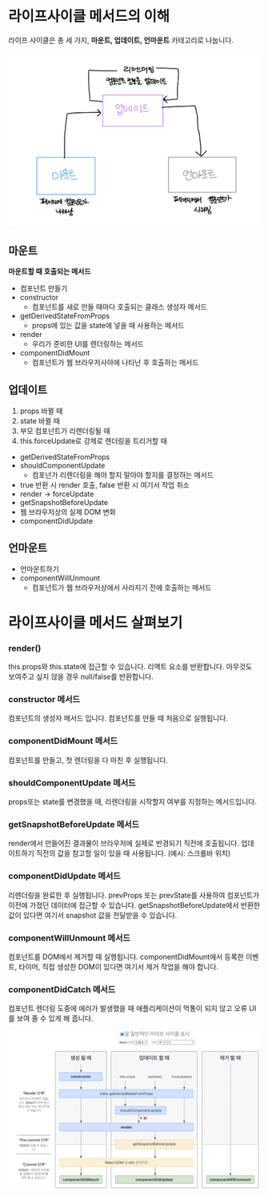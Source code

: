 # 라이프사이클 메서드의 이해

라이프 사이클은 총 세 가지, **마운트, 업데이트, 언마운트** 카테고리로 나눕니다.

![Alt text](./image-1.png)

## 마운트

**마운트할 때 호출되는 메서드**

- 컴포넌트 만들기
- constructor
  - 컴포넌트를 새로 만들 때마다 호출되는 클래스 생성자 메서드
- getDerivedStateFromProps
  - props에 있는 값을 state에 넣을 때 사용하는 메서드
- render
  - 우리가 준비한 UI를 렌더링하는 메서드
- componentDidMount
  - 컴포넌트가 웹 브라우저사아에 나타난 후 호출하는 메서드

## 업데이트

1. props 바뀔 때
2. state 바뀔 때
3. 부모 컴포넌트가 리렌더링될 때
4. this.forceUpdate로 강제로 렌더링을 트리거할 때

- getDerivedStateFromProps
- shouldComponentUpdate
  -  컴포넌가 리렌더링을 해야 할지 말아야 할지를 결정하는 메서드
- true 반환 시 render 호출, false 반환 시 여기서 작업 취소
- render -> forceUpdate
- getSnapshotBeforeUpdate
- 웹 브라우저상의 실제 DOM 변화
- componentDidUpdate

## 언마운트

- 언마운트하기
- componentWillUnmount
  - 컴포넌트가 웹 브라우저상에서 사라지기 전에 호출하는 메서드

# 라이프사이클 메서드 살펴보기

### render()

this.props와 this.state에 접근할 수 있습니다.
리액트 요소를 반환합니다.
아무것도 보여주고 싶지 않을 경우 null/false를 반환합니다.

### constructor 메서드

컴포넌트의 생성자 메서드 입니다.
컴포넌트를 만들 때 처음으로 실행됩니다.

### componentDidMount 메서드

컴포넌트를 만들고, 첫 렌더링을 다 마친 후 실행됩니다.

### shouldComponentUpdate 메서드

props또는 state를 변경했을 때, 리렌더링을 시작할지 여부를 지정하는 메서드입니다.

### getSnapshotBeforeUpdate 메서드

render에서 만들어진 결과물이 브라우저에 실제로 반경되기 직전에 호출됩니다.
업데이트하기 직전의 값을 참고할 일이 있을 때 사용됩니다.
(예시: 스크롤바 위치)

### componentDidUpdate 메서드

리렌더링을 완료한 후 실행됩니다.
prevProps 또는 prevState를 사용하여 컴포넌트가 이전에 가졌던 데이터에 접근할 수 있습니다.
getSnapshotBeforeUpdate에서 반환한 값이 있다면 여기서 snapshot 값을 전달받을 수 있습니다.

### componentWillUnmount 메서드

컴포넌트를 DOM에서 제거할 때 실행됩니다.
componentDidMount에서 등록한 이벤트, 타이머, 직접 생성한 DOM이 있다면 여기서 제거 작업을 해야 합니다.

### componentDidCatch 메서드

컴포넌트 렌더링 도중에 에러가 발생했을 때 애플리케이션이 먹통이 되지 않고 오류 UI를 보여 줄 수 있게 해 줍니다.

![](./image.png)